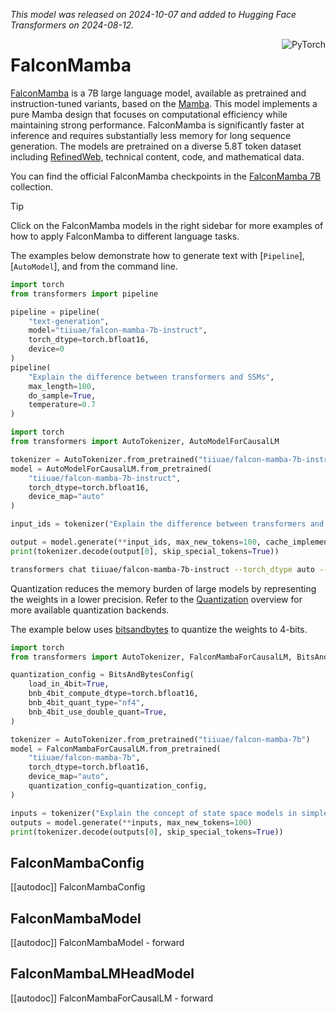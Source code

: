 <!--Copyright 2024 The HuggingFace Team. All rights reserved.

Licensed under the Apache License, Version 2.0 (the "License"); you may not use this file except in compliance with
the License. You may obtain a copy of the License at

http://www.apache.org/licenses/LICENSE-2.0

Unless required by applicable law or agreed to in writing, software distributed under the License is distributed on
an "AS IS" BASIS, WITHOUT WARRANTIES OR CONDITIONS OF ANY KIND, either express or implied. See the License for the
specific language governing permissions and limitations under the License.

⚠️ Note that this file is in Markdown but contain specific syntax for our doc-builder (similar to MDX) that may not be
rendered properly in your Markdown viewer.

-->
*This model was released on 2024-10-07 and added to Hugging Face Transformers on 2024-08-12.*

<div style="float: right;">
    <div class="flex flex-wrap space-x-1">
        <img alt="PyTorch" src="https://img.shields.io/badge/PyTorch-DE3412?style=flat&logo=pytorch&logoColor=white">
    </div>
</div>

# FalconMamba

[FalconMamba](https://huggingface.co/papers/2410.05355) is a 7B large language model, available as pretrained and instruction-tuned variants, based on the [Mamba](./mamba). This model implements a pure Mamba design that focuses on computational efficiency while maintaining strong performance. FalconMamba is significantly faster at inference and requires substantially less memory for long sequence generation. The models are pretrained on a diverse 5.8T token dataset including [RefinedWeb](https://huggingface.co/datasets/tiiuae/falcon-refinedweb), technical content, code, and mathematical data.

You can find the official FalconMamba checkpoints in the [FalconMamba 7B](https://huggingface.co/collections/tiiuae/falconmamba-7b-66b9a580324dd1598b0f6d4a) collection.

> [!TIP]
> Click on the FalconMamba models in the right sidebar for more examples of how to apply FalconMamba to different language tasks.

The examples below demonstrate how to generate text with [`Pipeline`], [`AutoModel`], and from the command line.

<hfoptions id="usage">
<hfoption id="Pipeline">

```py
import torch
from transformers import pipeline

pipeline = pipeline(
    "text-generation",
    model="tiiuae/falcon-mamba-7b-instruct",
    torch_dtype=torch.bfloat16,
    device=0
)
pipeline(
    "Explain the difference between transformers and SSMs",
    max_length=100,
    do_sample=True,
    temperature=0.7
)
```

</hfoption>
<hfoption id="AutoModel">

```py
import torch
from transformers import AutoTokenizer, AutoModelForCausalLM

tokenizer = AutoTokenizer.from_pretrained("tiiuae/falcon-mamba-7b-instruct")
model = AutoModelForCausalLM.from_pretrained(
    "tiiuae/falcon-mamba-7b-instruct",
    torch_dtype=torch.bfloat16,
    device_map="auto"
)

input_ids = tokenizer("Explain the difference between transformers and SSMs", return_tensors="pt").to("cuda")

output = model.generate(**input_ids, max_new_tokens=100, cache_implementation="static")
print(tokenizer.decode(output[0], skip_special_tokens=True))
```

</hfoption>
<hfoption id="transformers CLI">

```bash
transformers chat tiiuae/falcon-mamba-7b-instruct --torch_dtype auto --device 0
```

</hfoption>
</hfoptions>

Quantization reduces the memory burden of large models by representing the weights in a lower precision. Refer to the [Quantization](../quantization/overview) overview for more available quantization backends.

The example below uses [bitsandbytes](../quantization/bitsandbytes) to quantize the weights to 4-bits.

```python
import torch
from transformers import AutoTokenizer, FalconMambaForCausalLM, BitsAndBytesConfig

quantization_config = BitsAndBytesConfig(
    load_in_4bit=True,
    bnb_4bit_compute_dtype=torch.bfloat16,
    bnb_4bit_quant_type="nf4",
    bnb_4bit_use_double_quant=True,
)

tokenizer = AutoTokenizer.from_pretrained("tiiuae/falcon-mamba-7b")
model = FalconMambaForCausalLM.from_pretrained(
    "tiiuae/falcon-mamba-7b",
    torch_dtype=torch.bfloat16,
    device_map="auto",
    quantization_config=quantization_config,
)

inputs = tokenizer("Explain the concept of state space models in simple terms", return_tensors="pt").to("cuda")
outputs = model.generate(**inputs, max_new_tokens=100)
print(tokenizer.decode(outputs[0], skip_special_tokens=True))
```

## FalconMambaConfig

[[autodoc]] FalconMambaConfig

## FalconMambaModel

[[autodoc]] FalconMambaModel
    - forward

## FalconMambaLMHeadModel

[[autodoc]] FalconMambaForCausalLM
    - forward

